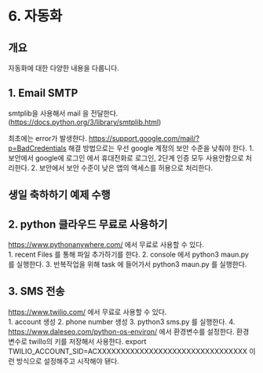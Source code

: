 # 6. 자동화

## 개요
자동화에 대한 다양한 내용을 다룹니다.

## 1. Email SMTP
smtplib을 사용해서 mail 을 전달한다.(https://docs.python.org/3/library/smtplib.html)

최초에는 error가 발생한다. https://support.google.com/mail/?p=BadCredentials 
해결 방법으로는 우선 google 계정의 보안 수준을 낮춰야 한다.
    1. 보안에서 google에 로그인 에서 휴대전화로 로그인, 2단계 인증 모두 사용안함으로 처리한다.
    2. 보안에서 보안 수준이 낮은 앱의 액세스를 허용으로 처리한다.

## 생일 축하하기 예제 수행 

## 2. python 클라우드 무료로 사용하기
https://www.pythonanywhere.com/ 에서 무료로 사용할 수 있다.  
    1. recent Files 를 통해 파일 추가하기를 한다.
    2. console 에서 python3 maun.py 를 실행한다.
    3. 반복작업을 위해 task 에 들어가서 python3 maun.py 를 실행한다.

## 3. SMS 전송
https://www.twilio.com/ 에서 무료로 사용할 수 있다.  
    1. account 생성
    2. phone number 생성
    3. python3 sms.py 를 실행한다.
    4. https://www.daleseo.com/python-os-environ/ 에서 환경변수를 설정한다. 환경 변수로 twillo의 키를 저장해서 사용한다.
         export TWILIO_ACCOUNT_SID=ACXXXXXXXXXXXXXXXXXXXXXXXXXXXXXXXX 이런 방식으로 설정해주고 시작해야 됀다.